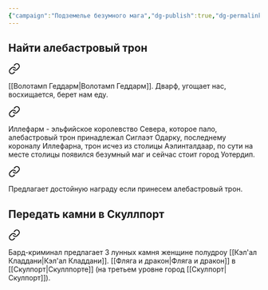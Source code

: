 ```yaml
---
{"campaign":"Подземелье безумного мага","dg-publish":true,"dg-permalink":"wdmm-quests","permalink":"/wdmm-quests/","dgPassFrontmatter":true}
---
```



## Найти алебастровый трон

<div class="transclusion internal-embed is-loaded"><a class="markdown-embed-link" href="/19-21-iyulya-2024/#850417" aria-label="Open link"><svg xmlns="http://www.w3.org/2000/svg" width="24" height="24" viewBox="0 0 24 24" fill="none" stroke="currentColor" stroke-width="2" stroke-linecap="round" stroke-linejoin="round" class="svg-icon lucide-link"><path d="M10 13a5 5 0 0 0 7.54.54l3-3a5 5 0 0 0-7.07-7.07l-1.72 1.71"></path><path d="M14 11a5 5 0 0 0-7.54-.54l-3 3a5 5 0 0 0 7.07 7.07l1.71-1.71"></path></svg></a><div class="markdown-embed">



[[Волотамп Геддарм\|Волотамп Геддарм]]. Дварф, угощает нас, восхищается, берет нам еду.  

</div></div>


<div class="transclusion internal-embed is-loaded"><a class="markdown-embed-link" href="/19-21-iyulya-2024/#6b544d" aria-label="Open link"><svg xmlns="http://www.w3.org/2000/svg" width="24" height="24" viewBox="0 0 24 24" fill="none" stroke="currentColor" stroke-width="2" stroke-linecap="round" stroke-linejoin="round" class="svg-icon lucide-link"><path d="M10 13a5 5 0 0 0 7.54.54l3-3a5 5 0 0 0-7.07-7.07l-1.72 1.71"></path><path d="M14 11a5 5 0 0 0-7.54-.54l-3 3a5 5 0 0 0 7.07 7.07l1.71-1.71"></path></svg></a><div class="markdown-embed">



Иллефарм - эльфийское королевство Севера, которое пало, алебастровый трон принадлежал Сиглаэт Одарку, последнему короналу Иллефарна, трон исчез из столицы Аэлинталдаар, по сути на месте столицы появился безумный маг и сейчас стоит город Уотердип.  

</div></div>


<div class="transclusion internal-embed is-loaded"><a class="markdown-embed-link" href="/19-21-iyulya-2024/#581a60" aria-label="Open link"><svg xmlns="http://www.w3.org/2000/svg" width="24" height="24" viewBox="0 0 24 24" fill="none" stroke="currentColor" stroke-width="2" stroke-linecap="round" stroke-linejoin="round" class="svg-icon lucide-link"><path d="M10 13a5 5 0 0 0 7.54.54l3-3a5 5 0 0 0-7.07-7.07l-1.72 1.71"></path><path d="M14 11a5 5 0 0 0-7.54-.54l-3 3a5 5 0 0 0 7.07 7.07l1.71-1.71"></path></svg></a><div class="markdown-embed">



Предлагает достойную награду если принесем алебастровый трон. 

</div></div>

## Передать камни в Скуллпорт

<div class="transclusion internal-embed is-loaded"><a class="markdown-embed-link" href="/19-21-iyulya-2024/#99f1e6" aria-label="Open link"><svg xmlns="http://www.w3.org/2000/svg" width="24" height="24" viewBox="0 0 24 24" fill="none" stroke="currentColor" stroke-width="2" stroke-linecap="round" stroke-linejoin="round" class="svg-icon lucide-link"><path d="M10 13a5 5 0 0 0 7.54.54l3-3a5 5 0 0 0-7.07-7.07l-1.72 1.71"></path><path d="M14 11a5 5 0 0 0-7.54-.54l-3 3a5 5 0 0 0 7.07 7.07l1.71-1.71"></path></svg></a><div class="markdown-embed">



Бард-криминал предлагает 3 лунных камня женщине полудроу [[Кэл'ал Кладдани\|Кэл'ал Кладдани]].
[[Фляга и дракон\|Фляга и дракон]] в [[Скулпорт\|Скуллпорте]] (на третьем уровне город [[Скулпорт\|Скулпорт]]).  

</div></div>

